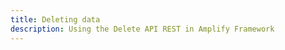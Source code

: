 ```yaml
---
title: Deleting data
description: Using the Delete API REST in Amplify Framework
---
```


<inline-fragment platform="js" src="~/lib/restapi/fragments/js/delete.md"></inline-fragment>
<inline-fragment platform="ios" src="~/lib/restapi/fragments/ios/delete.md"></inline-fragment>
<inline-fragment platform="android" src="~/lib/restapi/fragments/android/delete.md"></inline-fragment>